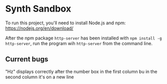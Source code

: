 # Synth Sandbox

To run this project, you'll need to install Node.js and npm: https://nodejs.org/en/download/

After the npm package `http-server` has been installed with `npm install -g http-server`, run the program wih `http-server` from the command line.

## Current bugs

"Hz" displays correctly after the number box in the first column bu in the second column it's on a new line
